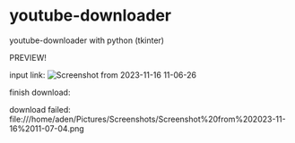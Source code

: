 # youtube-downloader
youtube-downloader with python (tkinter)

PREVIEW!

input link:
![Screenshot from 2023-11-16 11-06-26](https://github.com/adenkesuma/youtube-downloader/assets/101191379/0e34f1a9-ea83-4935-9c01-a51741970a49)


finish download:



download failed:
file:///home/aden/Pictures/Screenshots/Screenshot%20from%202023-11-16%2011-07-04.png
